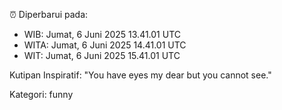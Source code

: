 ⏰ Diperbarui pada:
- WIB: Jumat, 6 Juni 2025 13.41.01 UTC
- WITA: Jumat, 6 Juni 2025 14.41.01 UTC
- WIT: Jumat, 6 Juni 2025 15.41.01 UTC

Kutipan Inspiratif:
"You have eyes my dear but you cannot see."


Kategori: funny

